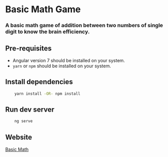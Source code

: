# Basic Math Game

### A basic math game of addition between two numbers of single digit to know the brain efficiency.

## Pre-requisites
- Angular version 7 should be installed on your system.
- `yarn` or `npm` should be installed on your system.

## Install dependencies
```bash
    yarn install -OR- npm install
```

## Run dev server
```bash
    ng serve
```

## Website
[Basic Math](https://basic-math.herokuapp.com/)
